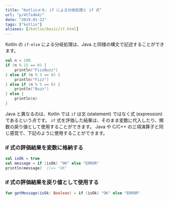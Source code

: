 ```yaml
---
title: "Kotlinメモ: if による分岐処理と if 式"
url: "p/4t7x4k4/"
date: "2019-01-22"
tags: ["kotlin"]
aliases: [/kotlin/basic/if.html]
---
```


Kotlin の `if-else` による分岐処理は、Java と同様の構文で記述することができます。

```kotlin
val n = 100
if (n % 15 == 0) {
    println("FizzBuzz")
} else if (n % 3 == 0) {
    println("Fizz")
} else if (n % 5 == 0) {
    println("Buzz")
} else {
    println(n)
}
```

Java と異なるのは、Kotlin では `if` は文 (statement) ではなく式 (expression) であるという点です。
`if` 式を評価した結果は、そのまま変数に代入したり、関数の戻り値として使用することができます。
Java や C/C++ の三項演算子と同じ感覚で、下記のように使用することができます。

### if 式の評価結果を変数に格納する

```kotlin
val isOk = true
val message = if (isOk) "OK" else "ERROR"
println(message)  //=> "OK"
```

### if 式の評価結果を戻り値として使用する

```kotlin
fun getMessage(isOk: Boolean) = if (isOk) "OK" else "ERROR"
```

